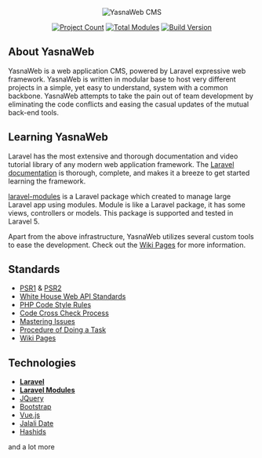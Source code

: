 <p align="center">
  <img src="https://user-images.githubusercontent.com/19936104/41807361-5c74ee2e-76e3-11e8-86db-df4fe3a6066a.jpg" alt="YasnaWeb CMS" />
</p>

<p align="center">
<a href="https://travis-ci.org/laravel/framework"><img src="https://img.shields.io/badge/projects-10%2B-green.svg" alt="Project Count"></a>
<a href="https://packagist.org/packages/laravel/framework"><img src="https://img.shields.io/badge/modules-20%2B-blue.svg" alt="Total Modules"></a>
<a href="https://packagist.org/packages/laravel/framework"><img src="https://img.shields.io/badge/version-3.x-pink.svg" alt="Build Version"></a>
</p>

## About YasnaWeb

YasnaWeb is a web application CMS, powered by Laravel expressive web framework. YasnaWeb is written in modular base to host very different projects in a simple, yet easy to understand, system with a common backbone. YasnaWeb attempts to take the pain out of team development by eliminating the code conflicts and easing the casual updates of the mutual back-end tools.

## Learning YasnaWeb

Laravel has the most extensive and thorough documentation and video tutorial library of any modern web application framework. The [Laravel documentation](https://laravel.com/docs) is thorough, complete, and makes it a breeze to get started learning the framework.

[laravel-modules](https://github.com/nWidart/laravel-modules) is a Laravel package which created to manage large Laravel app using modules. Module is like a Laravel package, it has some views, controllers or models. This package is supported and tested in Laravel 5.

Apart from the above infrastructure, YasnaWeb utilizes several custom tools to ease the development. Check out the [Wiki Pages](https://github.com/nWidart/laravel-modules/wiki) for more information. 

## Standards

- [PSR1](https://www.php-fig.org/psr/psr-1/) & [PSR2](https://www.php-fig.org/psr/psr-2/)
- [White House Web API Standards](https://github.com/WhiteHouse/api-standards)
- [PHP Code Style Rules](https://github.com/mhrezaei/yasna-core/wiki/A.-Code-Style)
- [Code Cross Check Process](https://github.com/mhrezaei/yasna-core/wiki/A.-Code-Cross-Check)
- [Mastering Issues](https://github.com/mhrezaei/yasna-core/wiki/A.-Mastering-Issues)
- [Procedure of Doing a Task](https://github.com/mhrezaei/yasna-core/wiki/A.-Doing-Tasks)
- [Wiki Pages](https://github.com/mhrezaei/yasna-core/wiki/A.-Writing-Wiki-Pages)

## Technologies

- **[Laravel](https://laravel.com)**
- **[Laravel Modules](https://github.com/nWidart/laravel-modules)**
- [JQuery](https://jquery.com/)
- [Bootstrap](https://getbootstrap.com/)
- [Vue.js](https://vuejs.org/)
- [Jalali Date](https://github.com/morilog/jalali)
- [Hashids](https://hashids.org/)

and a lot more
